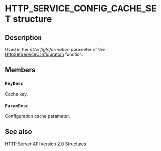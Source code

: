 # HTTP_SERVICE_CONFIG_CACHE_SET structure

## Description

Used in the *pConfigInformation* parameter of the [HttpSetServiceConfiguration](https://learn.microsoft.com/windows/desktop/api/http/nf-http-httpsetserviceconfiguration) function.

## Members

### `KeyDesc`

Cache key.

### `ParamDesc`

Configuration cache parameter.

## See also

[HTTP Server API Version 2.0 Structures](https://learn.microsoft.com/windows/desktop/Http/http-server-api-version-2-0-structures)